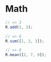 # Math

```javascript
// => 3
R.add(1, 2);

// => 6
R.sum([1, 2, 3]);

// => 6
R.mean([2, 7, 9]);
```
